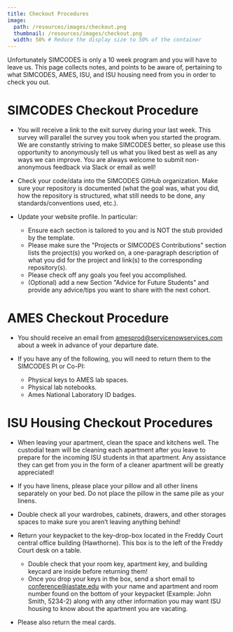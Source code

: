 ```yaml
---
title: Checkout Procedures
image:
  path: /resources/images/checkout.png
  thumbnail: /resources/images/checkout.png
  width: 50% # Reduce the display size to 50% of the container
---
```


Unfortunately SIMCODES is only a 10 week program and you will have to leave us.
This page collects notes, and points to be aware of, pertaining to what 
SIMCODES, AMES, ISU, and ISU housing need from you in order to check you out.

# SIMCODES Checkout Procedure

- You will receive a link to the exit survey during your last week. This survey
  will parallel the survey you took when you started the program. We are
  constantly striving to make SIMCODES better, so please use this opportunity
  to anonymously tell us what you liked best as well as any ways we can improve.
  You are always welcome to submit non-anonymous feedback via Slack or email as
  well! 
- Check your code/data into the SIMCODES GitHub organization. Make sure your 
  repository is documented (what the goal was, what you did, how the repository
  is structured, what still needs to be done, any standards/conventions used, 
  etc.).
- Update your website profile. In particular:

  - Ensure each section is tailored to you and is NOT the stub provided by the 
    template.
  - Please make sure the "Projects or SIMCODES Contributions" section lists the 
    project(s) you worked on, a one-paragraph description of what you did for 
    the project and link(s) to the corresponding repository(s).
  - Please check off any goals you feel you accomplished.
  - (Optional) add a new Section "Advice for Future Students" and provide any 
    advice/tips you want to share with the next cohort.

# AMES Checkout Procedure

- You should receive an email from amesprod@servicenowservices.com about a week
  in advance of your departure date.
- If you have any of the following, you will need to return them to the SIMCODES
  PI or Co-PI:

  - Physical keys to AMES lab spaces.
  - Physical lab notebooks.
  - Ames National Laboratory ID badges.

# ISU Housing Checkout Procedures

- When leaving your apartment, clean the space and kitchens well. The custodial 
  team will be cleaning each apartment after you leave to prepare for the 
  incoming ISU students in that apartment. Any assistance they can get from you 
  in the form of a cleaner apartment will be greatly appreciated!
- If you have linens, please place your pillow and all other linens separately 
  on your bed. Do not place the pillow in the same pile as your linens.
- Double check all your wardrobes, cabinets, drawers, and other storages spaces 
  to make sure you aren’t leaving anything behind!
- Return your keypacket to the key-drop-box located in the Freddy Court central 
  office building (Hawthorne). This box is to the left of the Freddy Court desk 
  on a table.

  - Double check that your room key, apartment key, and building keycard are 
    inside before returning them!
  - Once you drop your keys in the box, send a short email to 
    conference@iastate.edu with your name and apartment and room number found on
    the bottom of your keypacket (Example: John Smith, 5234-2) along with any 
    other information you may want ISU housing to know about the apartment you 
    are vacating.

- Please also return the meal cards.